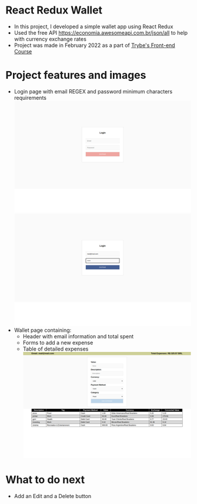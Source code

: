 # React Redux Wallet

- In this project, I developed a simple wallet app using React Redux
- Used the free API https://economia.awesomeapi.com.br/json/all to help with currency exchange rates
- Project was made in February 2022 as a part of [Trybe's Front-end Course](https://www.betrybe.com/)

# Project features and images
- Login page with email REGEX and password minimum characters requirements
![login page without requirements met](/images/login1.png "login page without requirements met")
![login page with requirements met](/images/login2.png "login page with requirements met")
- Wallet page containing:
  - Header with email information and total spent
  - Forms to add a new expense
  - Table of detailed expenses
![wallet page](/images/wallet.png "wallet page")

# What to do next
- Add an Edit and a Delete button